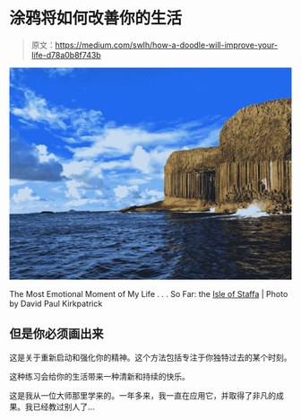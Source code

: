 # 涂鸦将如何改善你的生活

> 原文：<https://medium.com/swlh/how-a-doodle-will-improve-your-life-d78a0b8f743b>

![](img/6e7e4a061ee63d10165d18cbbd0543d8.png)

The Most Emotional Moment of My Life . . . So Far: the [Isle of Staffa](https://en.wikipedia.org/wiki/Staffa) | Photo by David Paul Kirkpatrick

## 但是你必须画出来

这是关于重新启动和强化你的精神。这个方法包括专注于你独特过去的某个时刻。

这种练习会给你的生活带来一种清新和持续的快乐。

这是我从一位大师那里学来的。一年多来，我一直在应用它，并取得了非凡的成果。我已经教过别人了…